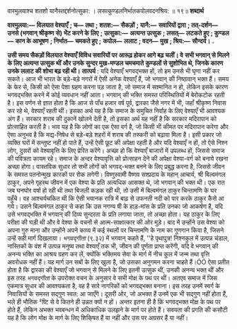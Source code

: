  

वारमुलयाश्च शतशो यानैस्तद्दर्शनोत्सुका: । लसत्कुण्डलनिर्भातकपोलवदनश्रिय: ॥ १९॥ **शब्दार्थ** 

**वारमुलया:—** **विलयात वेश्याएँ** **; च—** **तथा** **; शतश:—** **सैकड़ों** **; यानै:—** **सवारियों द्वारा** **; तत्-दर्शन—** **उनसे (भगवान् श्रीकृष्ण** **से) भेंट करने के लिए** **; उत्सुका:—** **अत्यन्त उत्सुक** **; लसत्—** **लटकते हुए** **; कुण्डल—** **कान के आभूषण** **; निर्भात—** **चमकते हुए** **;** **कपोल—** **ललाट** **; वदन—** **मुख** **; श्रिय:—** **सौन्दर्य।** **.** 

**उसी समय सैकड़ों विलयात वेश्याएँ विविध सवारियों पर आरूढ़ होकर आगे बढ़ चलीं। वे** **सभी भगवान् से मिलने के लिए अत्यन्त उत्सुक थीं और उनके सुन्दर मुख-मण्डल चमचमाते** **कुण्डलों से सुशोभित थे, जिनके कारण उनके ललाट की शोभा बढ़ रही थी।** **तात्पर्य** : यदि वेश्याएँ भगवद्भक्त हों, तो हम उनसे भी घृणा नहीं कर सकते। आज भी भारत के बड़े-बड़े नगरों में ऐसी अनेक वेश्याएँ हैं, जो भगवान् की निष्ठावान् भक्त हैं। समय के फेर से, किसी को ऐसा पेशा ग्रहण करना पड़ जाता है, जो समाज में सश्मानित न हो, लेकिन इसके कारण भगवद्भक्ति करने में कोई व्यवधान नहीं आता। भगवान् की भक्ति समस्त परिस्थितियों में बेरोकटोक रहती है। इस वर्णन से ज्ञात होता है कि आज से पाँच हजार वर्ष पूर्व, द्वारका जैसे नगर में भी, जहाँ श्रीकृष्ण निवास कर रहे थे, वेश्याएँ रहती थीं। इसका अर्थ यह है कि समाज के समुचित निर्वाह के लिए वेश्याएँ भी आवश्यक अंग हैं। सरकार शराब की दुकानें खोलने देती है, तो इसका अर्थ यह नहीं है कि सरकार मदिरापान को प्रोत्साहित करती है। भाव यह है कि लोगों का एक ऐसा वर्ग है, जो किसी भी कीमत पर मदिरापान करेगा और ऐसा अनुभव है कि मद्य-निषेध से बड़े-बड़े शहरों में शराब की तस्करी को बढ़ावा मिला है। इसी प्रकार जो व्यक्ति घरों में सन्तुष्ट नहीं हो पाते हैं, उन्हें ऐसी छूट की अपेक्षा रहती है और यदि वेश्याएँ न हों, तो ऐसे निश्न लोग, दुसरों को वेश्यावृत्ति के लिए प्रेरित करेंगे। अच्छा हो कि वेश्याएँ बाजारों में उपलब्ध हों, जिससे समाज की पवित्रता कायम रहे। समाज के अन्दर वेश्यावृत्ति को प्रोत्साहन देने की अपेक्षा वेश्या-वर्ग को बनाये रखना अच्छा होगा। वास्तविक सुधार तो सभी लोगों को भगवद्-भक्त बनने के लिए प्रबुद्ध करना है, जिससे जीवन के समस्त पतनोन्मुख कारकों पर रोक लगेगी। विष्णुस्वामी वैष्णव सश्प्रदाय के महान् आचार्य, श्री बिल्वमंगल ठाकुर, अपने गृहस्थ जीवन में एक वेश्या के प्रति अत्यधिक आसक्त थे, जो भगवान् की भक्त थी। एक रात जब घनघोर वर्षा हो रही थी तथा बिजली कड़क रही थी, तो उसी में बिल्वमंगल ठाकुर चिन्तामणि के घर पहुँचे। वह आश्चर्यचकित थी कि ऐसी भयानक रात्रि में बाढ़ से उफनती नदी को पार करके ठाकुर कैसे आ गये। उसने बिल्वमंगल ठाकुर से कहा कि उस नगण्य षी के हाड़-मांस के प्रति उनका जो आकर्षण है, यदि उसे भगवद्भक्ति में भगवान् की दिव्य सुन्दरता के प्रति लगाया जाता, तो अच्छा होता। यह ठाकुर के लिए परीक्षा की घड़ी थी और वे वेश्या के वचनों से आत्म-साक्षात्कार की ओर मुड़े। बाद में उन्होंने उस वेश्या को अपना गुरु माना और उन्होंने अपने काव्य में कई स्थलों पर चिन्तामणि के नाम का गुणगान किया है, जिसने उन्हें सही मार्ग दिखलाया। *भगवद्गीता* (९.३२) में भगवान् कहते हैं, ''हे पृथापुत्र! निश्नकुल में उत्पन्न चंडाल, नास्तिकों के वंश में उत्पन्न मनुष्य तथा वेश्याएँ तक भी, जीवन की पूर्णता प्राप्त करेंगी, यदि वे भगवान् की अनन्य भक्ति का आश्रय ग्रहण कर लें, क्योंकि भक्तिमय सेवा के मार्ग में नीच कुल में जन्म तथा वृत्ति अवरोधक नहीं हैं। यह मार्ग उन सबों के लिए खुला है, जो उसका अनुगमन करना चाहते हैं।ÓÓ ऐसा प्रतीत होता है कि द्वारका की वेश्याएँ जो भगवान् से मिलने के लिए इतनी उत्सुक थीं, उनकी अनन्य भक्त थीं और इस तरह *भगवद्गीता* के उपरोक्त वचन के अनुसार वे सभी मोक्ष के पथ पर थीं। अतएव समाज में जिस एकमात्र सुधार की आवश्यकता है, वह है सारे नागरिकों को भगवद्भक्त बनाना। इस तरह उनमें स्वर्ग के निवासियों के समस्त सद्गुण स्वत: आ जाएँगे। दूसरी ओर, जो अभक्त हैं उनमें एक भी सद्गुण नहीं होता हैं, भले ही भौतिक ²ष्टि से वे कितने ही उन्नत क्यों न हों। अन्तर इतना ही है कि भगवद्भक्त मोक्ष के पथ पर होते हैं, लेकिन अभक्त भवबन्धन में अधिकाधिक उलझने के मार्ग पर होते हैं। सवयता की प्रगति की कसौटी यह है कि लोग मोक्ष के मार्ग के लिए शिकि्षत हैं या नहीं और उस पर अग्रसर हैं या नहीं। 